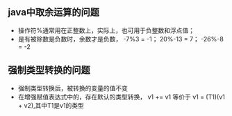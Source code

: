 ## java中取余运算的问题 ##
- 操作符%通常用在正整数上，实际上，也可用于负整数和浮点值；
- 是有被除数是负数时，余数才是负数， -7%3 = -1；  20%-13 = 7；  -26%-8 = -2

## 强制类型转换的问题
- 强制类型转换后，被转换的变量的值不变
- 在增强赋值表达式中的，存在默认的类型转换，  v1 += v1 等价于 v1 = (T1)(v1 + v2),其中T1是v1的类型
